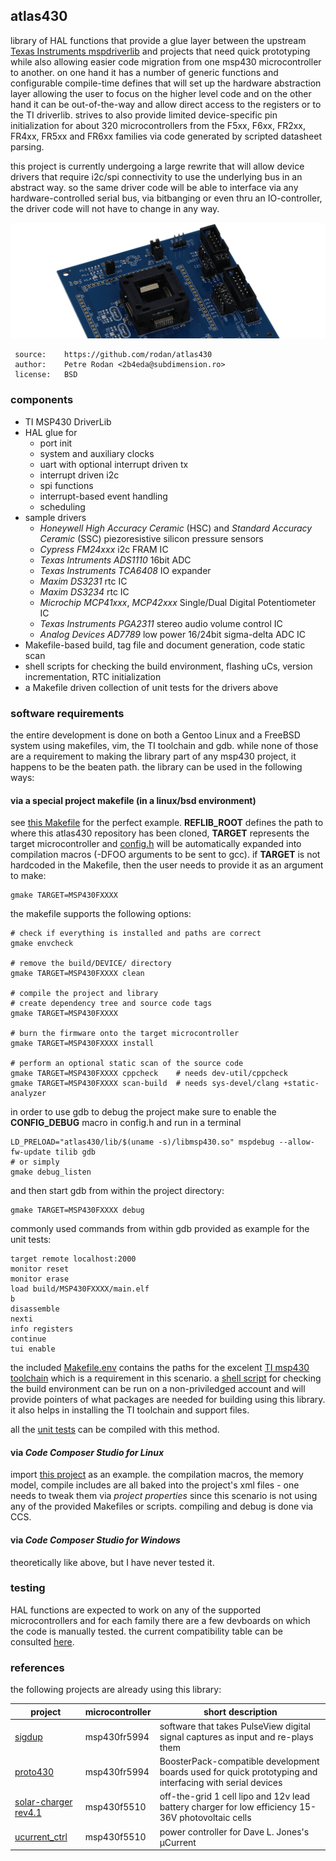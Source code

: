 
## atlas430

library of HAL functions that provide a glue layer between the upstream [Texas Instruments mspdriverlib](https://www.ti.com/tool/MSPDRIVERLIB) and projects that need quick prototyping while also allowing easier code migration from one msp430 microcontroller to another. on one hand it has a number of generic functions and configurable compile-time defines that will set up the hardware abstraction layer allowing the user to focus on the higher level code and on the other hand it can be out-of-the-way and allow direct access to the registers or to the TI driverlib. strives to also provide limited device-specific pin initialization for about 320 microcontrollers from the F5xx, F6xx, FR2xx, FR4xx, FR5xx and FR6xx families via code generated by scripted datasheet parsing.

this project is currently undergoing a large rewrite that will allow device drivers that require i2c/spi connectivity to use the underlying bus in an abstract way. so the same driver code will be able to interface via any hardware-controlled serial bus, via bitbanging or even thru an IO-controller, the driver code will not have to change in any way.

![Lib Logo](./doc/img/target_devboard.png)


```
 source:    https://github.com/rodan/atlas430
 author:    Petre Rodan <2b4eda@subdimension.ro>
 license:   BSD
```

### components

* TI MSP430 DriverLib
* HAL glue for
  * port init
  * system and auxiliary clocks
  * uart with optional interrupt driven tx
  * interrupt driven i2c
  * spi functions
  * interrupt-based event handling
  * scheduling
* sample drivers
  * *Honeywell High Accuracy Ceramic* (HSC) and *Standard Accuracy Ceramic* (SSC) piezoresistive silicon pressure sensors
  * *Cypress FM24xxx* i2c FRAM IC
  * *Texas Intruments ADS1110* 16bit ADC
  * *Texas Instruments TCA6408* IO expander 
  * *Maxim DS3231* rtc IC
  * *Maxim DS3234* rtc IC
  * *Microchip MCP41xxx*, *MCP42xxx* Single/Dual Digital Potentiometer IC
  * *Texas Instruments PGA2311* stereo audio volume control IC
  * *Analog Devices AD7789* low power 16/24bit sigma-delta ADC IC
* Makefile-based build, tag file and document generation, code static scan
* shell scripts for checking the build environment, flashing uCs, version incrementation, RTC initialization
* a Makefile driven collection of unit tests for the drivers above

### software requirements

the entire development is done on both a Gentoo Linux and a FreeBSD system using makefiles, vim, the TI toolchain and gdb.
while none of those are a requirement to making the library part of any msp430 project, it happens to be the beaten path. the library can be used in the following ways:

#### via a special project makefile (in a linux/bsd environment)

see [this Makefile](https://github.com/rodan/sigdup/blob/master/firmware/Makefile) for the perfect example. **REFLIB_ROOT** defines the path to where this atlas430 repository has been cloned, **TARGET** represents the target microcontroller and [config.h](https://github.com/rodan/sigdup/blob/master/firmware/config.h) will be automatically expanded into compilation macros (-DFOO arguments to be sent to gcc). if **TARGET** is not hardcoded in the Makefile, then the user needs to provide it as an argument to make:

```
gmake TARGET=MSP430FXXXX
```

the makefile supports the following options:

```
# check if everything is installed and paths are correct
gmake envcheck

# remove the build/DEVICE/ directory
gmake TARGET=MSP430FXXXX clean

# compile the project and library
# create dependency tree and source code tags
gmake TARGET=MSP430FXXXX

# burn the firmware onto the target microcontroller
gmake TARGET=MSP430FXXXX install

# perform an optional static scan of the source code 
gmake TARGET=MSP430FXXXX cppcheck    # needs dev-util/cppcheck
gmake TARGET=MSP430FXXXX scan-build  # needs sys-devel/clang +static-analyzer
```

in order to use gdb to debug the project make sure to enable the **CONFIG_DEBUG** macro in config.h and run in a terminal

```
LD_PRELOAD="atlas430/lib/$(uname -s)/libmsp430.so" mspdebug --allow-fw-update tilib gdb
# or simply
gmake debug_listen
```

and then start gdb from within the project directory:

```
gmake TARGET=MSP430FXXXX debug
```

commonly used commands from within gdb provided as example for the unit tests:

```
target remote localhost:2000
monitor reset
monitor erase
load build/MSP430FXXXX/main.elf
b
disassemble
nexti
info registers
continue
tui enable
```

the included [Makefile.env](https://github.com/rodan/atlas430/blob/master/Makefile.env) contains the paths for the excelent [TI msp430 toolchain](https://www.ti.com/tool/MSP430-GCC-OPENSOURCE) which is a requirement in this scenario. a [shell script](./tools/check_setup.sh) for checking the build environment can be run on a non-priviledged account and will provide pointers of what packages are needed for building using this library. it also helps in installing the TI toolchain and support files.

all the [unit tests](https://github.com/rodan/atlas430/tree/master/tests) can be compiled with this method.

#### via *Code Composer Studio for Linux*

import [this project](https://github.com/rodan/sigdup/tree/master/firmware) as an example. the compilation macros, the memory model, compile includes are all baked into the project's xml files - one needs to tweak them via *project properties* since this scenario is not using any of the provided Makefiles or scripts. compiling and debug is done via CCS.

#### via *Code Composer Studio for Windows*

theoretically like above, but I have never tested it.

### testing

HAL functions are expected to work on any of the supported microcontrollers and for each family there are a few devboards on which the code is manually tested. the current compatibility table can be consulted [here](doc/tests/README.md).

### references 

the following projects are already using this library:

project | microcontroller | short description
------- | --------------- | -----------------
[sigdup](https://github.com/rodan/sigdup) | msp430fr5994 | software that takes PulseView digital signal captures as input and re-plays them
[proto430](https://github.com/rodan/proto430) | msp430fr5994 | BoosterPack-compatible development boards used for quick prototyping and interfacing with serial devices
[solar-charger rev4.1](https://github.com/rodan/solar-charger) | msp430f5510 | off-the-grid 1 cell lipo and 12v lead battery charger for low efficiency 15-36V photovoltaic cells
[ucurrent_ctrl](https://github.com/rodan/ucurrent_ctrl) | msp430f5510 | power controller for Dave L. Jones's µCurrent


